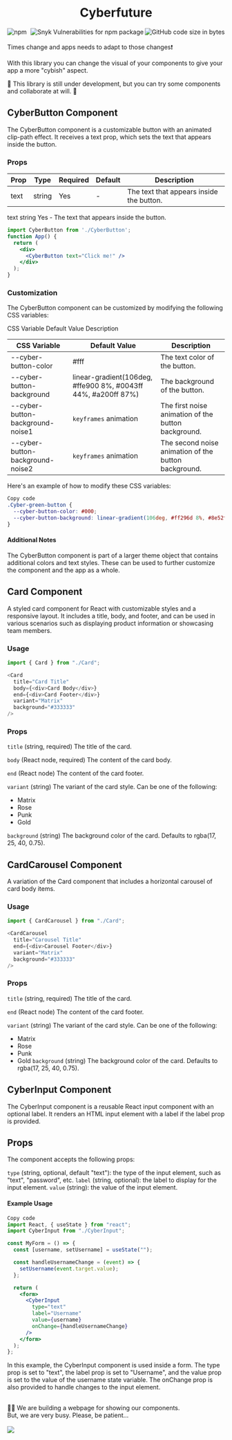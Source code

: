 <h1 align="center"> Cyberfuture </h1>
<div>
  <img align="left" alt="npm" src="https://img.shields.io/npm/dm/cyberfuture?style=flat-square">
  <img align="right" alt="GitHub code size in bytes" src="https://img.shields.io/github/languages/code-size/horberlan/CyberFuture?style=flat-square">
  <img align="right" alt="Snyk Vulnerabilities for npm package" src="https://img.shields.io/snyk/vulnerabilities/npm/cyberfuture?style=flat-square">
</div>
<br/><br/>
Times change and apps needs to adapt to those changes❗

With this library you can change the visual of your components to give your app a more "cybish" aspect. 

🚧 This library is still under development, but you can try some components and collaborate at will. 🚧

## CyberButton Component
The CyberButton component is a customizable button with an animated clip-path effect. It receives a text prop, which sets the text that appears inside the button.

### Props

<table><thead><tr><th>Prop</th><th>Type</th><th>Required</th><th>Default</th><th>Description</th></tr></thead><tbody><tr><td>text</td><td>string</td><td>Yes</td><td>-</td><td>The text that appears inside the button.</td></tr></tbody></table>

text	string	Yes	-	The text that appears inside the button.

```jsx
import CyberButton from './CyberButton';
function App() {
  return (
    <div>
      <CyberButton text="Click me!" />
    </div>
  );
}
```

### Customization
The CyberButton component can be customized by modifying the following CSS variables:

CSS Variable	Default Value	Description
<table><thead><tr><th>CSS Variable</th><th>Default Value</th><th>Description</th></tr></thead><tbody><tr><td>--cyber-button-color</td><td>#fff</td><td>The text color of the button.</td></tr><tr><td>--cyber-button-background</td><td>linear-gradient(106deg, #ffe900 8%, #0043ff 44%, #a200ff 87%)</td><td>The background of the button.</td></tr><tr><td>--cyber-button-background-noise1</td><td><code>keyframes</code> animation</td><td>The first noise animation of the button background.</td></tr><tr><td>--cyber-button-background-noise2</td><td><code>keyframes</code> animation</td><td>The second noise animation of the button background.</td></tr></tbody></table>
Here's an example of how to modify these CSS variables:

```css
Copy code
.Cyber-green-button {
  --cyber-button-color: #000;
  --cyber-button-background: linear-gradient(106deg, #ff296d 8%, #8e52f5 44%, #95f11c 87%);
}
```
#### Additional Notes
The CyberButton component is part of a larger theme object that contains additional colors and text styles. These can be used to further customize the component and the app as a whole.


## Card Component
A styled card component for React with customizable styles and a responsive layout. It includes a title, body, and footer, and can be used in various scenarios such as displaying product information or showcasing team members.

### Usage

```javascript
import { Card } from "./Card";

<Card 
  title="Card Title"
  body={<div>Card Body</div>}
  end={<div>Card Footer</div>}
  variant="Matrix"
  background="#333333"
/>
```
### Props
`title` (string, required)
The title of the card.

`body` (React node, required)
The content of the card body.

`end` (React node)
The content of the card footer.

`variant` (string)
The variant of the card style. Can be one of the following:

* Matrix
* Rose
* Punk
* Gold

`background` (string)
The background color of the card. Defaults to rgba(17, 25, 40, 0.75).

## CardCarousel Component
A variation of the Card component that includes a horizontal carousel of card body items.

### Usage

```javascript
import { CardCarousel } from "./Card";

<CardCarousel 
  title="Carousel Title"
  end={<div>Carousel Footer</div>}
  variant="Matrix"
  background="#333333"
/>
```
### Props
`title` (string, required)
The title of the card.

`end` (React node)
The content of the card footer.

`variant` (string)
The variant of the card style. Can be one of the following:

* Matrix
* Rose
* Punk
* Gold
`background` (string)
The background color of the card. Defaults to rgba(17, 25, 40, 0.75).

## CyberInput Component
The CyberInput component is a reusable React input component with an optional label. It renders an HTML input element with a label if the label prop is provided.

## Props
The component accepts the following props:

`type` (string, optional, default "text"): the type of the input element, such as "text", "password", etc.
`label` (string, optional): the label to display for the input element.
`value` (string): the value of the input element.
#### Example Usage
```jsx
Copy code
import React, { useState } from "react";
import CyberInput from "./CyberInput";

const MyForm = () => {
  const [username, setUsername] = useState("");

  const handleUsernameChange = (event) => {
    setUsername(event.target.value);
  };

  return (
    <form>
      <CyberInput
        type="text"
        label="Username"
        value={username}
        onChange={handleUsernameChange}
      />
    </form>
  );
};
```
In this example, the CyberInput component is used inside a form. The type prop is set to "text", the label prop is set to "Username", and the value prop is set to the value of the username state variable. The onChange prop is also provided to handle changes to the input element.


<br/>
👩‍💻 We are building a webpage for showing our components.
<br/>
But, we are very busy. Please, be patient... 
<br/>
<br/>
<img src="https://media.giphy.com/media/1aIDN81XDJuDK/giphy.gif"/>


